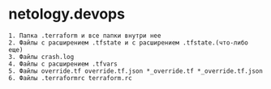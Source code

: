 # netology.devops

	1. Папка .terraform и все папки внутри нее
	2. Файлы с расширением .tfstate и с расширением .tfstate.(что-либо еще)
	3. Файлы crash.log
	4. Файлы с расширением .tfvars
	5. Файлы override.tf override.tf.json *_override.tf *_override.tf.json
	6. Файлы .terraformrc terraform.rc
